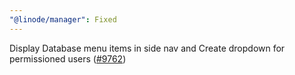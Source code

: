 ```yaml
---
"@linode/manager": Fixed
---
```


Display Database menu items in side nav and Create dropdown for permissioned users ([#9762](https://github.com/linode/manager/pull/9762))
